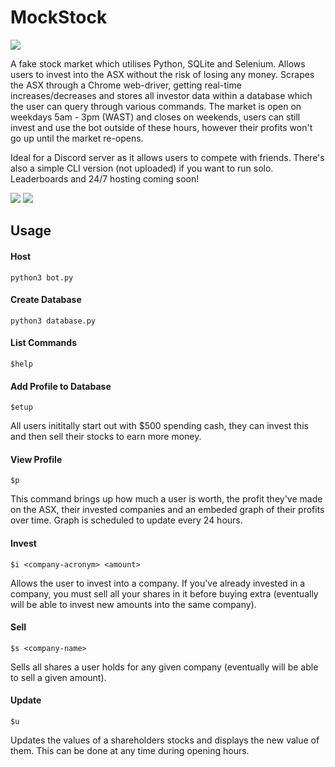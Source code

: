 # MockStock
![](https://i.imgur.com/9P3PAQI.png)
                                             
                                             
A fake stock market which utilises Python, SQLite and Selenium. Allows users to invest into the ASX without the risk of losing any money. Scrapes the ASX through a Chrome web-driver, getting real-time increases/decreases and stores all investor data within a database which the user can query through various commands. The market is open on weekdays 5am - 3pm (WAST) and closes on weekends, users can still invest and use the bot outside of these hours, however their profits won't go up until the market re-opens. 

Ideal for a Discord server as it allows users to compete with friends. There's also a simple CLI version (not uploaded) if you want to run solo. Leaderboards and 24/7 hosting coming soon!

![](https://i.imgur.com/ZjvELP7.png)
![](https://i.imgur.com/2GEWiUU.png)

## Usage
#### Host
```python3 bot.py```

#### Create Database
```python3 database.py```

#### List Commands
```$help```

#### Add Profile to Database 
 ```$etup```

All users inititally start out with $500 spending cash, they can invest this and then sell their stocks to earn more money. 

#### View Profile
```$p```

This command brings up how much a user is worth, the profit they've made on the ASX, their invested companies and an embeded graph of their profits over time. Graph is scheduled to update every 24 hours.

#### Invest
```$i <company-acronym> <amount>```
  
Allows the user to invest into a company. If you've already invested in a company, you must sell all your shares in it before buying extra (eventually will be able to invest new amounts into the same company). 
  
#### Sell
```$s <company-name>```
  
Sells all shares a user holds for any given company (eventually will be able to sell a given amount).
  
#### Update
```$u```

Updates the values of a shareholders stocks and displays the new value of them. This can be done at any time during opening hours. 
